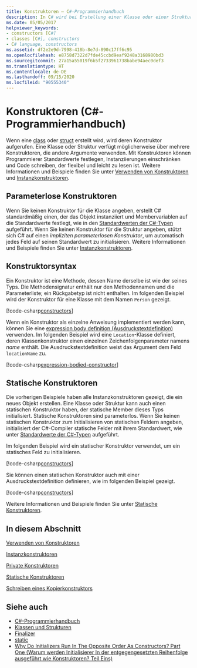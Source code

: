 ```yaml
---
title: Konstruktoren – C#-Programmierhandbuch
description: In C# wird bei Erstellung einer Klasse oder einer Struktur ein Konstruktor erstellt. Verwenden Sie Konstruktoren, um Standardwerte festzulegen, Instanziierungen zu begrenzen und flexiblen, einfach lesbaren Code zu schreiben.
ms.date: 05/05/2017
helpviewer_keywords:
- constructors [C#]
- classes [C#], constructors
- C# language, constructors
ms.assetid: df2e2e9d-7998-418b-8e7d-890c17ff6c95
ms.openlocfilehash: e8758d7322d7fde45ccbd9eaf9248a3168980bd3
ms.sourcegitcommit: 27a15a55019f6b5f2733961738babe94aec0def3
ms.translationtype: HT
ms.contentlocale: de-DE
ms.lasthandoff: 09/15/2020
ms.locfileid: "90555340"
---
```

# <a name="constructors-c-programming-guide"></a>Konstruktoren (C#-Programmierhandbuch)

Wenn eine [class](../../language-reference/keywords/class.md) oder [struct](../../language-reference/builtin-types/struct.md) erstellt wird, wird deren Konstruktor aufgerufen. Eine Klasse oder Struktur verfügt möglicherweise über mehrere Konstruktoren, die andere Argumente verwenden. Mit Konstruktoren können Programmierer Standardwerte festlegen, Instanziierungen einschränken und Code schreiben, der flexibel und leicht zu lesen ist. Weitere Informationen und Beispiele finden Sie unter [Verwenden von Konstruktoren](./using-constructors.md) und [Instanzkonstruktoren](./instance-constructors.md).  

## <a name="parameterless-constructors"></a>Parameterlose Konstruktoren
  
Wenn Sie keinen Konstruktor für die Klasse angeben, erstellt C# standardmäßig einen, der das Objekt instanziiert und Membervariablen auf die Standardwerte festlegt, wie in den [Standardwerten der C#-Typen](../../language-reference/builtin-types/default-values.md) aufgeführt. Wenn Sie keinen Konstruktor für die Struktur angeben, stützt sich C# auf einen *impliziten parameterlosen Konstruktor*, um automatisch jedes Feld auf seinen Standardwert zu initialisieren. Weitere Informationen und Beispiele finden Sie unter [Instanzkonstruktoren](instance-constructors.md).  

## <a name="constructor-syntax"></a>Konstruktorsyntax

Ein Konstruktor ist eine Methode, dessen Name derselbe ist wie der seines Typs. Die Methodensignatur enthält nur den Methodennamen und die Parameterliste; ein Rückgabetyp ist nicht enthalten. Im folgenden Beispiel wird der Konstruktor für eine Klasse mit dem Namen `Person` gezeigt.

[!code-csharp[constructors](../../../../samples/snippets/csharp/programming-guide/classes-and-structs/constructors1.cs#1)]  

Wenn ein Konstruktor als einzelne Anweisung implementiert werden kann, können Sie eine [expression body definition (Ausdruckstextdefinition)](../statements-expressions-operators/expression-bodied-members.md) verwenden. Im folgenden Beispiel wird eine `Location`-Klasse definiert, deren Klassenkonstruktor einen einzelnen Zeichenfolgenparameter namens *name* enthält. Die Ausdruckstextdefinition weist das Argument dem Feld `locationName` zu.

[!code-csharp[expression-bodied-constructor](../../../../samples/snippets/csharp/programming-guide/classes-and-structs/expr-bodied-ctor.cs#1)]  

## <a name="static-constructors"></a>Statische Konstruktoren

Die vorherigen Beispiele haben alle Instanzkonstruktoren gezeigt, die ein neues Objekt erstellen. Eine Klasse oder Struktur kann auch einen statischen Konstruktor haben, der statische Member dieses Typs initialisiert.  Statische Konstruktoren sind parameterlos. Wenn Sie keinen statischen Konstruktor zum Initialisieren von statischen Feldern angeben, initialisiert der C#-Compiler statische Felder mit ihrem Standardwert, wie unter [Standardwerte der C#-Typen](../../language-reference/builtin-types/default-values.md) aufgeführt.

Im folgenden Beispiel wird ein statischer Konstruktor verwendet, um ein statisches Feld zu initialisieren.

[!code-csharp[constructors](../../../../samples/snippets/csharp/programming-guide/classes-and-structs/constructors1.cs#2)]  

Sie können einen statischen Konstruktor auch mit einer Ausdruckstextdefinition definieren, wie im folgenden Beispiel gezeigt.

[!code-csharp[constructors](../../../../samples/snippets/csharp/programming-guide/classes-and-structs/constructors1.cs#3)]  

Weitere Informationen und Beispiele finden Sie unter [Statische Konstruktoren](./static-constructors.md).  
  
## <a name="in-this-section"></a>In diesem Abschnitt  
 [Verwenden von Konstruktoren](./using-constructors.md)  
  
 [Instanzkonstruktoren](./instance-constructors.md)  
  
 [Private Konstruktoren](./private-constructors.md)  
  
 [Statische Konstruktoren](./static-constructors.md)  
  
 [Schreiben eines Kopierkonstruktors](./how-to-write-a-copy-constructor.md)  
  
## <a name="see-also"></a>Siehe auch

- [C#-Programmierhandbuch](../index.md)
- [Klassen und Strukturen](./index.md)
- [Finalizer](./destructors.md)
- [static](../../language-reference/keywords/static.md)
- [Why Do Initializers Run In The Opposite Order As Constructors? Part One (Warum werden Initialisierer In der entgegengesetzten Reihenfolge ausgeführt wie Konstruktoren? Teil Eins)](/archive/blogs/ericlippert/why-do-initializers-run-in-the-opposite-order-as-constructors-part-one)
